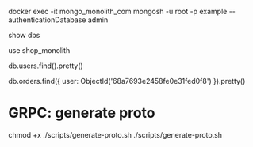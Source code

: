 docker exec -it mongo_monolith_com mongosh -u root -p example --authenticationDatabase admin

show dbs

use shop_monolith

db.users.find().pretty()

db.orders.find({ user: ObjectId('68a7693e2458fe0e31fed0f8') }).pretty()

# GRPC: generate proto

chmod +x ./scripts/generate-proto.sh
./scripts/generate-proto.sh
